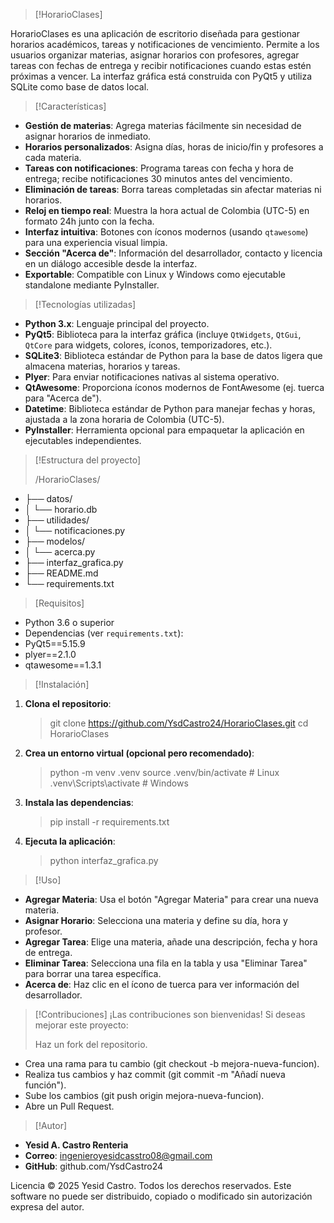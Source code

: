 > [!HorarioClases]
> 
HorarioClases es una aplicación de escritorio diseñada para gestionar horarios académicos, tareas y notificaciones de vencimiento. Permite a los usuarios organizar materias, asignar horarios con profesores, agregar tareas con fechas de entrega y recibir notificaciones cuando estas estén próximas a vencer. La interfaz gráfica está construida con PyQt5 y utiliza SQLite como base de datos local.

> [!Características]
>
- **Gestión de materias**: Agrega materias fácilmente sin necesidad de asignar horarios de inmediato.
- **Horarios personalizados**: Asigna días, horas de inicio/fin y profesores a cada materia.
- **Tareas con notificaciones**: Programa tareas con fecha y hora de entrega; recibe notificaciones 30 minutos antes del vencimiento.
- **Eliminación de tareas**: Borra tareas completadas sin afectar materias ni horarios.
- **Reloj en tiempo real**: Muestra la hora actual de Colombia (UTC-5) en formato 24h junto con la fecha.
- **Interfaz intuitiva**: Botones con íconos modernos (usando `qtawesome`) para una experiencia visual limpia.
- **Sección "Acerca de"**: Información del desarrollador, contacto y licencia en un diálogo accesible desde la interfaz.
- **Exportable**: Compatible con Linux y Windows como ejecutable standalone mediante PyInstaller.

> [!Tecnologías utilizadas]
> 
- **Python 3.x**: Lenguaje principal del proyecto.
- **PyQt5**: Biblioteca para la interfaz gráfica (incluye `QtWidgets`, `QtGui`, `QtCore` para widgets, colores, íconos, temporizadores, etc.).
- **SQLite3**: Biblioteca estándar de Python para la base de datos ligera que almacena materias, horarios y tareas.
- **Plyer**: Para enviar notificaciones nativas al sistema operativo.
- **QtAwesome**: Proporciona íconos modernos de FontAwesome (ej. tuerca para "Acerca de").
- **Datetime**: Biblioteca estándar de Python para manejar fechas y horas, ajustada a la zona horaria de Colombia (UTC-5).
- **PyInstaller**: Herramienta opcional para empaquetar la aplicación en ejecutables independientes.

> [!Estructura del proyecto]
> 
>/HorarioClases/
  - ├── datos/
  - │   └── horario.db
  - ├── utilidades/
  - │   └── notificaciones.py
  - ├── modelos/
  - │   └── acerca.py
  - ├── interfaz_grafica.py
  - ├── README.md
  - └── requirements.txt
>
> [Requisitos]
  - Python 3.6 o superior
  - Dependencias (ver `requirements.txt`):
  - PyQt5==5.15.9
  - plyer==2.1.0
  - qtawesome==1.3.1


> [!Instalación]
1. **Clona el repositorio**:

    > git clone https://github.com/YsdCastro24/HorarioClases.git
    > cd HorarioClases

2. **Crea un entorno virtual (opcional pero recomendado)**:

    > python -m venv .venv
    > source .venv/bin/activate  # Linux
    > .venv\Scripts\activate     # Windows

3. **Instala las dependencias**:
    > pip install -r requirements.txt

4. **Ejecuta la aplicación**:
    > python interfaz_grafica.py

> [!Uso]
> 
  - **Agregar Materia**: Usa el botón "Agregar Materia" para crear una nueva materia.
  - **Asignar Horario**: Selecciona una materia y define su día, hora y profesor.
  - **Agregar Tarea**: Elige una materia, añade una descripción, fecha y hora de entrega.
  - **Eliminar Tarea**: Selecciona una fila en la tabla y usa "Eliminar Tarea" para borrar una tarea específica.
  - **Acerca de**: Haz clic en el ícono de tuerca para ver información del desarrollador.
>
> [!Contribuciones]
>¡Las contribuciones son bienvenidas! Si deseas mejorar este proyecto:
>
> Haz un fork del repositorio.
  - Crea una rama para tu cambio (git checkout -b mejora-nueva-funcion).
  - Realiza tus cambios y haz commit (git commit -m "Añadí nueva función").
  - Sube los cambios (git push origin mejora-nueva-funcion).
  - Abre un Pull Request.
>

> [!Autor]
  - **Yesid A. Castro Renteria**
  - **Correo**: ingenieroyesidcasstro08@gmail.com
  - **GitHub**: github.com/YsdCastro24
>
Licencia
© 2025 Yesid Castro. Todos los derechos reservados. Este software no puede ser distribuido, copiado o modificado sin autorización expresa del autor.





